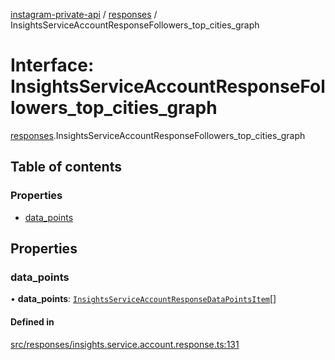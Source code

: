 [instagram-private-api](../../README.md) / [responses](../../modules/responses.md) / InsightsServiceAccountResponseFollowers_top_cities_graph

# Interface: InsightsServiceAccountResponseFollowers\_top\_cities\_graph

[responses](../../modules/responses.md).InsightsServiceAccountResponseFollowers_top_cities_graph

## Table of contents

### Properties

- [data\_points](InsightsServiceAccountResponseFollowers_top_cities_graph.md#data_points)

## Properties

### data\_points

• **data\_points**: [`InsightsServiceAccountResponseDataPointsItem`](InsightsServiceAccountResponseDataPointsItem.md)[]

#### Defined in

[src/responses/insights.service.account.response.ts:131](https://github.com/Nerixyz/instagram-private-api/blob/4971f34/src/responses/insights.service.account.response.ts#L131)
